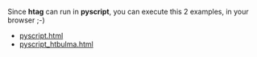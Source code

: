 Since **htag** can run in **pyscript**, you can execute this 2 examples, in your browser ;-)

 - [pyscript.html](https://rawcdn.githack.com/manatlan/htag/5e692c1fcde0e8d0b50e5ff22a9f0c40fc10f05e/examples/pyscript.html)
 - [pyscript_htbulma.html](https://rawcdn.githack.com/manatlan/htag/5e692c1fcde0e8d0b50e5ff22a9f0c40fc10f05e/examples/pyscript_htbulma.html)

